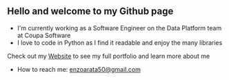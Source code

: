 ## Hello and welcome to my Github page

- I'm currently working as a Software Engineer on the Data Platform team at Coupa Software
- I love to code in Python as I find it readable and enjoy the many libraries

Check out my [Website](https://enzoarata.github.io/) to see my full portfolio and learn more about me



- How to reach me: enzoarata50@gmail.com

<!--
**EnzoArata/EnzoArata** is a ✨ _special_ ✨ repository because its `README.md` (this file) appears on your GitHub profile.

Here are some ideas to get you started:

- 🔭 I’m currently working on ...
- 🌱 I’m currently learning ...
- 👯 I’m looking to collaborate on ...
- 🤔 I’m looking for help with ...
- 💬 Ask me about ...
- 📫 How to reach me: ...
- 😄 Pronouns: ...
- ⚡ Fun fact: ...
-->
